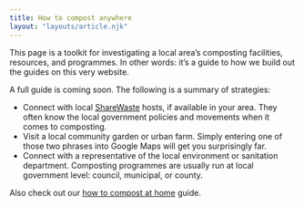 ```yaml
---
title: How to compost anywhere
layout: "layouts/article.njk"
---
```


This page is a toolkit for investigating a local area’s composting facilities, resources, and programmes. In other words: it’s a guide to how we build out the guides on this very website.

A full guide is coming soon. The following is a summary of strategies:

- Connect with local <a href="https://sharewaste.com" target="_blank" rel="noopener">ShareWaste</a> hosts, if available in your area. They often know the local government policies and movements when it comes to composting.
- Visit a local community garden or urban farm. Simply entering one of those two phrases into Google Maps will get you surprisingly far.
- Connect with a representative of the local environment or sanitation department. Composting programmes are usually run at local government level: council, municipal, or county.

Also check out our [how to compost at home](/compost-at-home) guide.
